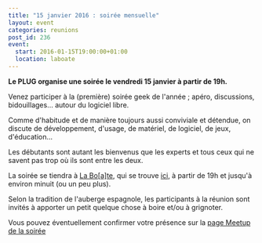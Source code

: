 ```yaml
---
title: "15 janvier 2016 : soirée mensuelle"
layout: event
categories: reunions
post_id: 236
event:
  start: 2016-01-15T19:00:00+01:00
  location: laboate
---
```


**Le PLUG organise une soirée le vendredi 15 janvier à partir de 19h.**

Venez participer à la (première) soirée geek de l'année ; apéro, discussions, bidouillages… autour du logiciel libre.

Comme d'habitude et de manière toujours aussi conviviale et détendue, on discute de développement, d'usage, de matériel, de logiciel, de jeux, d'éducation…

Les débutants sont autant les bienvenus que les experts et tous ceux qui ne savent pas trop où ils sont entre les deux.

La soirée se tiendra à [La Bo\[a\]te](http://laboate.com/), qui se trouve [ici](https://www.openstreetmap.org/?mlat=43.29207&mlon=5.37297#map=19/43.29207/5.37297), à partir de 19h et jusqu'à environ minuit (ou un peu plus).

Selon la tradition de l'auberge espagnole, les participants à la réunion sont invités à apporter un petit quelque chose à boire et/ou à grignoter.

Vous pouvez éventuellement confirmer votre présence sur la [page Meetup de la soirée](http://www.meetup.com/fr-FR/plugfr/events/227909167/)
